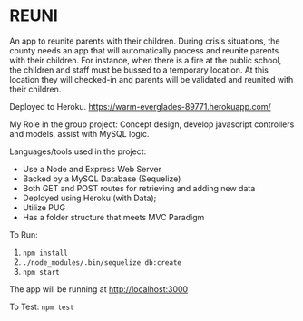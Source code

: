 

# REUNI
An app to reunite parents with their children. 
During crisis situations, the county needs an app that will automatically process and reunite parents with their children.
For instance, when there is a fire at the public school, the children and staff must be bussed to a temporary location. At this location they will checked-in and parents will be validated and reunited with their children.

Deployed to Heroku.  https://warm-everglades-89771.herokuapp.com/

My Role in the group project: Concept design, develop javascript controllers and models, assist with MySQL logic.

Languages/tools used in the project:
* Use a Node and Express Web Server
* Backed by a MySQL Database (Sequelize)
* Both GET and POST routes for retrieving and adding new data
* Deployed using Heroku (with Data);
* Utilize PUG
* Has a folder structure that meets MVC Paradigm


To Run:
1. `npm install`
2. `./node_modules/.bin/sequelize db:create`
3. `npm start`

The app will be running at [http://localhost:3000](http://localhost:3000)

To Test: `npm test`









